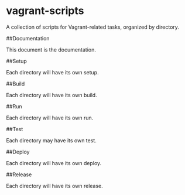 # vagrant-scripts

A collection of scripts for Vagrant-related tasks, organized by directory.

##Documentation

This document is the documentation.

##Setup

Each directory will have its own setup.

##Build

Each directory will have its own build.

##Run

Each directory will have its own run.

##Test

Each directory may have its own test.

##Deploy

Each directory will have its own deploy.

##Release

Each directory will have its own release.